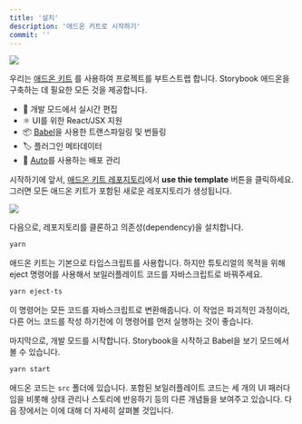 ```yaml
---
title: '설치'
description: '애드온 키트로 시작하기'
commit: ''
---
```


![](../../images/addon-kit-demo.gif)

우리는 [애드온 키트](https://github.com/storybookjs/addon-kit) 를 사용하여 프로젝트를 부트스트랩 합니다. Storybook 애드온을 구축하는 데 필요한 모든 것을 제공합니다.

- 📝 개발 모드에서 실시간 편집
- ⚛️ UI를 위한 React/JSX 지원
- 📦 [Babel](http://babeljs.io/)을 사용한 트랜스파일링 및 번들링
- 🏷 플러그인 메타데이터
- 🚢 [Auto](https://github.com/intuit/auto)를 사용하는 배포 관리 

시작하기에 앞서, [애드온 키트 레포지토리](https://github.com/storybookjs/addon-kit)에서 **use thie template** 버튼을 클릭하세요. 그러면 모든 애드온 키트가 포함된 새로운 레포지토리가 생성됩니다.

![](../../images/addon-kit.png)

다음으로, 레포지토리를 클론하고 의존성(dependency)을 설치합니다.

```bash
yarn
```

애드온 키트는 기본으로 타입스크립트를 사용합니다. 하지만 튜토리얼의 목적을 위해 eject 명령어를 사용해서 보일러플레이트 코드를 자바스크립트로 바꿔주세요.

```bash
yarn eject-ts
```

이 명령어는 모든 코드를 자바스크립트로 변환해줍니다. 이 작업은 파괴적인 과정이라, 다른 어느 코드를 작성 하기전에 이 명령어를 먼저 실행하는 것이 좋습니다.

마지막으로, 개발 모드를 시작합니다. Storybook을 시작하고 Babel을 보기 모드에서 볼 수 있습니다.

```bash
yarn start
```

애드온 코드는 `src` 폴더에 있습니다. 포함된 보일러플레이트 코드는 세 개의 UI 패러다임을 비롯해 상태 관리나 스토리에 반응하기 등의 다른 개념들을 보여주고 있습니다. 다음 장에서는 이에 대해 더 자세히 살펴볼 것입니다.
